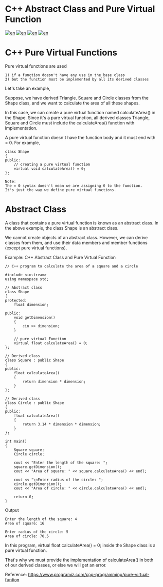 # C++ Abstract Class and Pure Virtual Function
[![en](https://img.shields.io/badge/OOP-encapsulation-blue.svg)](https://github.com/khasanrashidov/CPP-OOP-programiz.com/blob/main/C%2B%2B%20encapsulation.md)
[![en](https://img.shields.io/badge/OOP-abstraction-yellow.svg)](https://github.com/khasanrashidov/CPP-OOP-programiz.com/blob/main/C%2B%2B%20abstraction.md)
[![en](https://img.shields.io/badge/OOP-inheritance-brightgreen.svg)](https://github.com/khasanrashidov/CPP-OOP-programiz.com/blob/main/C%2B%2B%20inheritance.md)
[![en](https://img.shields.io/badge/OOP-polymorphism-blueviolet.svg)](https://github.com/khasanrashidov/CPP-OOP-programiz.com/blob/main/C%2B%2B%20polymorphism.md)

# C++ Pure Virtual Functions
Pure virtual functions are used

	1) if a function doesn't have any use in the base class
	2) but the function must be implemented by all its derived classes

Let's take an example,

Suppose, we have derived Triangle, Square and Circle classes from the Shape class, and we want to calculate the area of all these shapes.

In this case, we can create a pure virtual function named calculateArea() in the Shape. Since it's a pure virtual function, all derived classes Triangle, Square and Circle must include the calculateArea() function with implementation.

A pure virtual function doesn't have the function body and it must end with = 0. For example,

	class Shape
	{
	public:
		// creating a pure virtual function
		virtual void calculateArea() = 0;
	};

	Note: 
	The = 0 syntax doesn't mean we are assigning 0 to the function. 
	It's just the way we define pure virtual functions.

# Abstract Class

A class that contains a pure virtual function is known as an abstract class. In the above example, the class Shape is an abstract class.

We cannot create objects of an abstract class. However, we can derive classes from them, and use their data members and member functions (except pure virtual functions).

Example: C++ Abstract Class and Pure Virtual Function

	// C++ program to calculate the area of a square and a circle

	#include <iostream>
	using namespace std;

	// Abstract class
	class Shape
	{
	protected:
		float dimension;

	public:
		void getDimension()
		{
			cin >> dimension;
		}

		// pure virtual Function
		virtual float calculateArea() = 0;
	};

	// Derived class
	class Square : public Shape
	{
	public:
		float calculateArea()
		{
			return dimension * dimension;
		}
	};

	// Derived class
	class Circle : public Shape
	{
	public:
		float calculateArea()
		{
			return 3.14 * dimension * dimension;
		}
	};

	int main()
	{
		Square square;
		Circle circle;

		cout << "Enter the length of the square: ";
		square.getDimension();
		cout << "Area of square: " << square.calculateArea() << endl;

		cout << "\nEnter radius of the circle: ";
		circle.getDimension();
		cout << "Area of circle: " << circle.calculateArea() << endl;

		return 0;
	}


Output

	Enter the length of the square: 4
	Area of square: 16

	Enter radius of the circle: 5
	Area of circle: 78.5

In this program, virtual float calculateArea() = 0; inside the Shape class is a pure virtual function.

That's why we must provide the implementation of calculateArea() in both of our derived classes, or else we will get an error.

Reference: https://www.programiz.com/cpp-programming/pure-virtual-funtion
